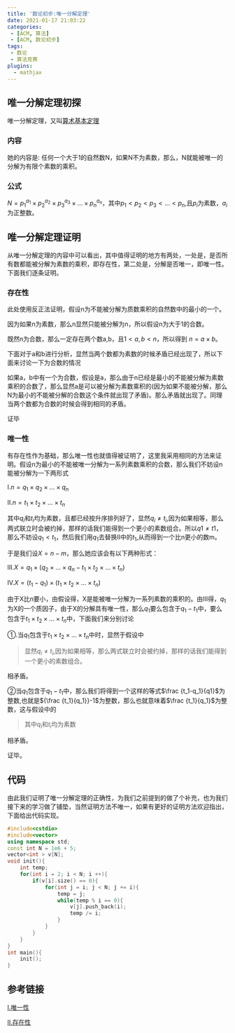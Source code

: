 ```yaml
---
title: '数论初步:唯一分解定理'
date: 2021-01-17 21:03:22
categories:
 - [ACM, 算法]
 - [ACM, 数论初步]
tags:
 - 数论
 - 算法竞赛
plugins:
  - mathjax
---
```


## 唯一分解定理初探

唯一分解定理，又叫[算术基本定理](https://baike.baidu.com/item/%E7%AE%97%E6%9C%AF%E5%9F%BA%E6%9C%AC%E5%AE%9A%E7%90%86/10920095?fr=aladdin)

### 内容

她的内容是: 任何一个大于1的自然数N，如果N不为素数，那么，N就能被唯一的分解为有限个素数的乘积。

### 公式

$N=p_1^{a_1}\times p_2^{a_2}\times p_3^{a_3}\times … \times p_n^{a_n}$，其中$p_1 < p_2 < p_3 < … < p_n$,且$p_i$为素数，$a_i$为正整数。

## 唯一分解定理证明

从唯一分解定理的内容中可以看出，其中值得证明的地方有两处，一处是，是否所有数都能被分解为素数的乘积，即存在性，第二处是，分解是否唯一，即唯一性。下面我们逐条证明。

### 存在性

此处使用反正法证明，假设n为不能被分解为质数乘积的自然数中的最小的一个。

因为如果n为素数，那么n显然只能被分解为n，所以假设n为大于1的合数。

既然n为合数，那么一定存在两个数a,b，且$1 < a, b < n$，所以得到 $n=a\times b$。

下面对于a和b进行分析，显然当两个数都为素数的时候矛盾已经出现了，所以下面来讨论一下为合数的情况

如果a，b中有一个为合数，假设是a，那么由于n已经是最小的不能被分解为素数乘积的合数了，那么显然a是可以被分解为素数乘积的(因为如果不能被分解，那么N为最小的不能被分解的合数这个条件就出现了矛盾)。那么矛盾就出现了。同理当两个数都为合数的时候会得到相同的矛盾。

证毕

### 唯一性

有存在性作为基础，那么唯一性也就值得被证明了，这里我采用相同的方法来证明。假设n为最小的不能被唯一分解为一系列素数乘积的合数，那么我们不妨设n能被分解为一下两形式

Ⅰ.$n=q_1\times q_2\times … \times q_n$

Ⅱ.$n=t_1\times t_2\times …\times t_n$

其中$q_i$和$t_i$均为素数，且都已经按升序排列好了，显然$q_i\neq t_i$,因为如果相等，那么两式联立时会被约掉，那样的话我们能得到一个更小的素数组合。所以$q1\neq t1$，那么不妨设$q_1 < t_1$，然后我们用$q_1$去替换Ⅱ中的$t_1$,从而得到一个比n更小的数m。

于是我们设$X=n-m$，那么她应该会有以下两种形式：

Ⅲ.$X=q_1\times (q_2\times … \times q_n-t_1\times t_2\times …\times t_n)$

Ⅳ.$X=(t_1-q_1)\times (t_1\times t_2\times …\times t_n)$

由于X比n要小，由假设得，X是能被唯一分解为一系列素数的乘积的。由Ⅲ得，$q_1$为X的一个质因子，由于X的分解具有唯一性，那么$q_1$要么包含于$q_1-t_1$中，要么包含于$t_1\times t_2\times …\times t_n$中，下面我们来分别讨论

①.当$q_1$包含于$t_1\times t_2\times …\times t_n$中时，显然于假设中

> 显然$q_i\neq t_i$,因为如果相等，那么两式联立时会被约掉，那样的话我们能得到一个更小的素数组合。

相矛盾。

②当$q_1$包含于$q_1-t_1$中，那么我们将得到一个这样的等式$\frac {t_1-q_1}{q1}$为整数,也就是${\frac {t_1}{q_1}}-1$为整数，那么也就意味着$\frac {t_1}{q_1}$为整数，这与假设中的

> 其中$q_i$和$t_i$均为素数

相矛盾。

证毕。

## 代码

由此我们证明了唯一分解定理的正确性，为我们之前提到的做了个补充，也为我们接下来的学习做了铺垫，当然证明方法不唯一，如果有更好的证明方法欢迎指出，下面给出代码实现。

```C++
#include<cstdio>
#include<vector>
using namespace std;
const int N = 1e6 + 5;
vector<int > v[N];
void init(){
    int temp;
    for(int i = 2; i < N; i ++){
        if(v[i].size() == 0){
            for(int j = i; j < N; j += i){
                temp = j;
                while(temp % i == 0){
                    v[j].push_back(i);
                    temp /= i;
                }  
            }
        }
    }
}
int main(){
    init();
}
```


## 参考链接

[Ⅰ.唯一性](https://www.cnblogs.com/lyqlyq/p/7112684.html)

[Ⅱ.存在性](https://blog.csdn.net/loi_peacefuldog/article/details/51307966)